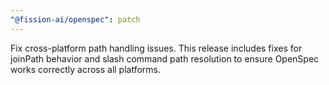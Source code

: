 ```yaml
---
"@fission-ai/openspec": patch
---
```


Fix cross-platform path handling issues. This release includes fixes for joinPath behavior and slash command path resolution to ensure OpenSpec works correctly across all platforms.
